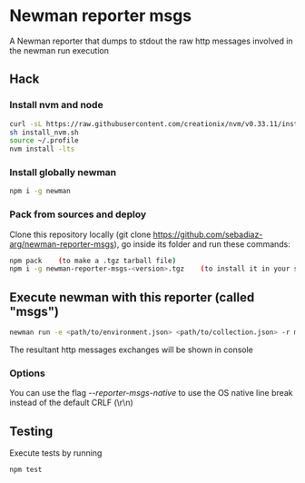 # Newman reporter msgs

A Newman reporter that dumps to stdout the raw http messages involved in
the newman run execution

## Hack

### Install nvm and node
```sh
curl -sL https://raw.githubusercontent.com/creationix/nvm/v0.33.11/install.sh -o install_nvm.sh
sh install_nvm.sh
source ~/.profile
nvm install -lts
```

### Install globally newman
```sh
npm i -g newman
```

### Pack from sources and deploy
Clone this repository locally (git clone https://github.com/sebadiaz-arg/newman-reporter-msgs), go inside its folder and run these commands:

```sh
npm pack    (to make a .tgz tarball file)
npm i -g newman-reporter-msgs-<version>.tgz    (to install it in your system)
```

## Execute newman with this reporter (called "msgs")
```sh
newman run -e <path/to/environment.json> <path/to/collection.json> -r msgs
```

The resultant http messages exchanges will be shown in console

### Options
You can use the flag *--reporter-msgs-native* to use the OS native 
line break instead of the default CRLF (\r\n)

## Testing

Execute tests by running
```sh
npm test
```
